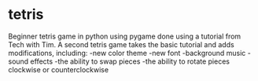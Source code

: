 # tetris
Beginner tetris game in python using pygame done using a tutorial from Tech with Tim.
A second tetris game takes the basic tutorial and adds modifications, including:
  -new color theme
  -new font
  -background music
  -sound effects
  -the ability to swap pieces
  -the ability to rotate pieces clockwise or counterclockwise
